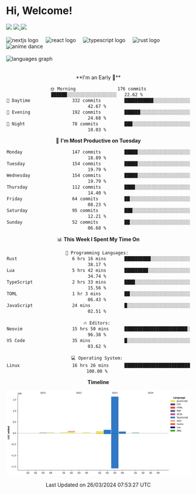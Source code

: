 <div align="center">
  <h1 align="left">
    Hi, Welcome!
  </h1>
  <div align="left">
    <div>
      <img src="https://img.shields.io/github/followers/kraken-afk.svg?style=social&label=Follow&maxAge=2592000" />
      <a href="https://twitter.com/trshppl">
        <img src="https://img.shields.io/twitter/follow/trshppl" />
      </a>
      <a href="https://nv-me.vercel.app">
        <img src="https://img.shields.io/badge/visit-my_site-blue" />
      </a>
    </div>
    <br />
    <div>
      <img src="https://skillicons.dev/icons?i=nextjs" height="40" alt="nextjs logo" />
      <img width="12" />
      <img src="https://skillicons.dev/icons?i=react" height="40" alt="react logo" />
      <img width="12" />
      <img src="https://skillicons.dev/icons?i=ts" height="40" alt="typescript logo" />
      <img width="12" />
      <img src="https://skillicons.dev/icons?i=rust" height="40" alt="rust logo" />
      <img src="https://media.tenor.com/sbvSVkB_hq8AAAAi/anime-dens.gif" alt="anime dance" height="40" />
    </div>
    <br />
    <div>
      <img src="https://github-readme-stats.vercel.app/api/top-langs?username=kraken-afk&locale=en&hide_title=false&layout=compact&card_width=320&langs_count=6&theme=rose_pine&hide_border=true&order=2" height="150" alt="languages graph" />
    </div>
  </div>
  <br />
  <br/>
  <!--START_SECTION:waka-->
**I'm an Early 🐤** 

```text
🌞 Morning                176 commits         ██████░░░░░░░░░░░░░░░░░░░   22.62 % 
🌆 Daytime                332 commits         ███████████░░░░░░░░░░░░░░   42.67 % 
🌃 Evening                192 commits         ██████░░░░░░░░░░░░░░░░░░░   24.68 % 
🌙 Night                  78 commits          ███░░░░░░░░░░░░░░░░░░░░░░   10.03 % 
```
📅 **I'm Most Productive on Tuesday** 

```text
Monday                   147 commits         █████░░░░░░░░░░░░░░░░░░░░   18.89 % 
Tuesday                  154 commits         █████░░░░░░░░░░░░░░░░░░░░   19.79 % 
Wednesday                154 commits         █████░░░░░░░░░░░░░░░░░░░░   19.79 % 
Thursday                 112 commits         ████░░░░░░░░░░░░░░░░░░░░░   14.40 % 
Friday                   64 commits          ██░░░░░░░░░░░░░░░░░░░░░░░   08.23 % 
Saturday                 95 commits          ███░░░░░░░░░░░░░░░░░░░░░░   12.21 % 
Sunday                   52 commits          ██░░░░░░░░░░░░░░░░░░░░░░░   06.68 % 
```


📊 **This Week I Spent My Time On** 

```text
💬 Programming Languages: 
Rust                     6 hrs 16 mins       ██████████░░░░░░░░░░░░░░░   38.17 % 
Lua                      5 hrs 42 mins       █████████░░░░░░░░░░░░░░░░   34.74 % 
TypeScript               2 hrs 33 mins       ████░░░░░░░░░░░░░░░░░░░░░   15.56 % 
TOML                     1 hr 3 mins         ██░░░░░░░░░░░░░░░░░░░░░░░   06.43 % 
JavaScript               24 mins             █░░░░░░░░░░░░░░░░░░░░░░░░   02.51 % 

🔥 Editors: 
Neovim                   15 hrs 50 mins      ████████████████████████░   96.38 % 
VS Code                  35 mins             █░░░░░░░░░░░░░░░░░░░░░░░░   03.62 % 

💻 Operating System: 
Linux                    16 hrs 26 mins      █████████████████████████   100.00 % 
```

**Timeline**

![Lines of Code chart](https://raw.githubusercontent.com/kraken-afk/kraken-afk/main/assets/bar_graph.png)


 Last Updated on 26/03/2024 07:53:27 UTC
<!--END_SECTION:waka-->
</div>
<br />